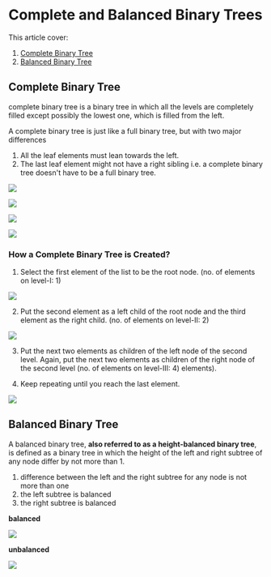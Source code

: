 # Complete and Balanced Binary Trees

This article cover:
1. [Complete Binary Tree](https://www.programiz.com/dsa/complete-binary-tree)
2. [Balanced Binary Tree](https://www.programiz.com/dsa/balanced-binary-tree)

## Complete Binary Tree

complete binary tree is a binary tree in which all the levels are completely filled except possibly the lowest one, which is filled from the left.

A complete binary tree is just like a full binary tree, but with two major differences

1. All the leaf elements must lean towards the left.
2. The last leaf element might not have a right sibling i.e. a complete binary tree doesn't have to be a full binary tree.

![](./../../assets/img/comparison-1_0.webp)

![](./../../assets/img/comparison-2_0.webp)

![](./../../assets/img/comparison-3_0.webp)

![](./../../assets/img/comparison-4.webp)

### How a Complete Binary Tree is Created?

1. Select the first element of the list to be the root node. (no. of elements on level-I: 1)

![](./../../assets/img/complete-binary-tree-creation-1.webp)

2. Put the second element as a left child of the root node and the third element as the right child. (no. of elements on level-II: 2)

![](./../../assets/img/complete-binary-tree-creation-2.webp)

3. Put the next two elements as children of the left node of the second level. Again, put the next two elements as children of the right node of the second level (no. of elements on level-III: 4) elements).

4. Keep repeating until you reach the last element.

![](./../../assets/img/complete-binary-tree-creation-3.webp)

## Balanced Binary Tree

A balanced binary tree, **also referred to as a height-balanced binary tree**, is defined as a binary tree in which the height of the left and right subtree of any node differ by not more than 1.

1. difference between the left and the right subtree for any node is not more than one
2. the left subtree is balanced
3. the right subtree is balanced

**balanced**

![](./../../assets/img/height-balanced_1.webp)

**unbalanced**

![](./../../assets/img/unbalanced-binary-tree.webp)